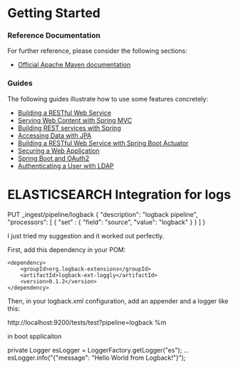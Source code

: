 # Getting Started

### Reference Documentation
For further reference, please consider the following sections:

* [Official Apache Maven documentation](https://maven.apache.org/guides/index.html)

### Guides
The following guides illustrate how to use some features concretely:

* [Building a RESTful Web Service](https://spring.io/guides/gs/rest-service/)
* [Serving Web Content with Spring MVC](https://spring.io/guides/gs/serving-web-content/)
* [Building REST services with Spring](https://spring.io/guides/tutorials/bookmarks/)
* [Accessing Data with JPA](https://spring.io/guides/gs/accessing-data-jpa/)
* [Building a RESTful Web Service with Spring Boot Actuator](https://spring.io/guides/gs/actuator-service/)
* [Securing a Web Application](https://spring.io/guides/gs/securing-web/)
* [Spring Boot and OAuth2](https://spring.io/guides/tutorials/spring-boot-oauth2/)
* [Authenticating a User with LDAP](https://spring.io/guides/gs/authenticating-ldap/)


# ELASTICSEARCH Integration for logs

PUT _ingest/pipeline/logback
{
  "description": "logback pipeline",
  "processors": [
    {
      "set" : {
        "field": "source",
        "value": "logback"
      }
    }
  ]
}

I just tried my suggestion and it worked out perfectly.

First, add this dependency in your POM:

    <dependency>
        <groupId>org.logback-extensions</groupId>
        <artifactId>logback-ext-loggly</artifactId>
        <version>0.1.2</version>
    </dependency>
Then, in your logback.xml configuration, add an appender and a logger like this:

<appender name="ES" class="ch.qos.logback.ext.loggly.LogglyAppender">
    <endpointUrl>http://localhost:9200/tests/test?pipeline=logback</endpointUrl>
    <pattern>%m</pattern>
</appender>
<logger name="es" level="INFO" additivity="false">
    <appender-ref ref="ES"/>
</logger>

in boot spplicaiton


private Logger esLogger = LoggerFactory.getLogger("es");
...
esLogger.info("{\"message\": \"Hello World from Logback!\"}");

